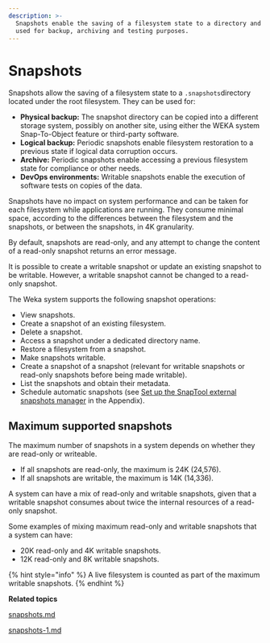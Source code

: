 ```yaml
---
description: >-
  Snapshots enable the saving of a filesystem state to a directory and can be
  used for backup, archiving and testing purposes.
---
```


# Snapshots

Snapshots allow the saving of a filesystem state to a `.snapshots`directory located under the root filesystem. They can be used for:

* **Physical backup:** The snapshot directory can be copied into a different storage system, possibly on another site, using either the WEKA system Snap-To-Object feature or third-party software.
* **Logical backup:** Periodic snapshots enable filesystem restoration to a previous state if logical data corruption occurs.
* **Archive:** Periodic snapshots enable accessing a previous filesystem state for compliance or other needs.
* **DevOps environments:** Writable snapshots enable the execution of software tests on copies of the data.

Snapshots have no impact on system performance and can be taken for each filesystem while applications are running. They consume minimal space, according to the differences between the filesystem and the snapshots, or between the snapshots, in 4K granularity.

By default, snapshots are read-only, and any attempt to change the content of a read-only snapshot returns an error message.

It is possible to create a writable snapshot or update an existing snapshot to be writable. However, a writable snapshot cannot be changed to a read-only snapshot.

The Weka system supports the following snapshot operations:

* View snapshots.
* Create a snapshot of an existing filesystem.
* Delete a snapshot.
* Access a snapshot under a dedicated directory name.
* Restore a filesystem from a snapshot.
* Make snapshots writable.
* Create a snapshot of a snapshot (relevant for writable snapshots or read-only snapshots before being made writable).
* List the snapshots and obtain their metadata.
* Schedule automatic snapshots (see [Set up the SnapTool external snapshots manager](../../appendix/snapshot-management.md) in the Appendix).

## Maximum supported snapshots

The maximum number of snapshots in a system depends on whether they are read-only or writeable.

* If all snapshots are read-only, the maximum is 24K (24,576).
* If all snapshots are writable, the maximum is 14K (14,336).

A system can have a mix of read-only and writable snapshots, given that a writable snapshot consumes about twice the internal resources of a read-only snapshot.

Some examples of mixing maximum read-only and writable snapshots that a system can have:

* 20K read-only and 4K writable snapshots.
* 12K read-only and 8K writable snapshots.

{% hint style="info" %}
A live filesystem is counted as part of the maximum writable snapshots.
{% endhint %}

**Related topics**

[snapshots.md](snapshots.md "mention")

[snapshots-1.md](snapshots-1.md "mention")
